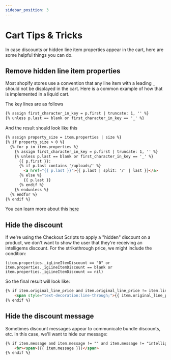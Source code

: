 ```yaml
---
sidebar_position: 3
---
```


# Cart Tips & Tricks

In case discounts or hidden line item properties appear in the cart, here are some helpful things you can do.

## Remove hidden line item properties

Most shopify stores use a convention that any line item with a leading `_` should not be displayed in the cart. Here is a 
common example of how that is implemented in a liquid cart.

The key lines are as follows

```html
{% assign first_character_in_key = p.first | truncate: 1, '' %}
{% unless p.last == blank or first_character_in_key == '_' %}
```
And the result should look like this

```html
{% assign property_size = item.properties | size %}
{% if property_size > 0 %}
  {% for p in item.properties %}
    {% assign first_character_in_key = p.first | truncate: 1, '' %}
    {% unless p.last == blank or first_character_in_key == '_' %}
      {{ p.first }}:
      {% if p.last contains '/uploads/' %}
        <a href="{{ p.last }}">{{ p.last | split: '/' | last }}</a>
      {% else %}
        {{ p.last }}
      {% endif %}
    {% endunless %}
  {% endfor %}
{% endif %}
```
You can learn more about this [here](https://community.shopify.com/c/shopify-design/product-pages-get-customization-information-for-products/m-p/616525)

## Hide the discount

If we're using the Checkout Scripts to apply a "hidden" discount on a product, we don't want to show the user
that they're receiving an intelligems discount. For the strikethrough price, we might include the condition:
```
(item.properties._igLineItemDiscount == "0" or item.properties._igLineItemDiscount == blank or item.properties._igLineItemDiscount == nil)
```
So the final result will look like:

```html
{% if item.original_line_price and item.original_line_price != item.line_price and (item.properties._igLineItemDiscount == "0" or item.properties._igLineItemDiscount == blank or item.properties._igLineItemDiscount == nil) %}
    <span style="text-decoration:line-through;">{{ item.original_line_price | money  }}</span><br>
{% endif %}
```


## Hide the discount message
Sometimes discount messages appear to communicate bundle discounts, etc. In this case, we'll want to hide our message:

```html
{% if item.message and item.message != "" and item.message != "intelligems" %}
    <br><span>({{ item.message }})</span>
{% endif %}
```